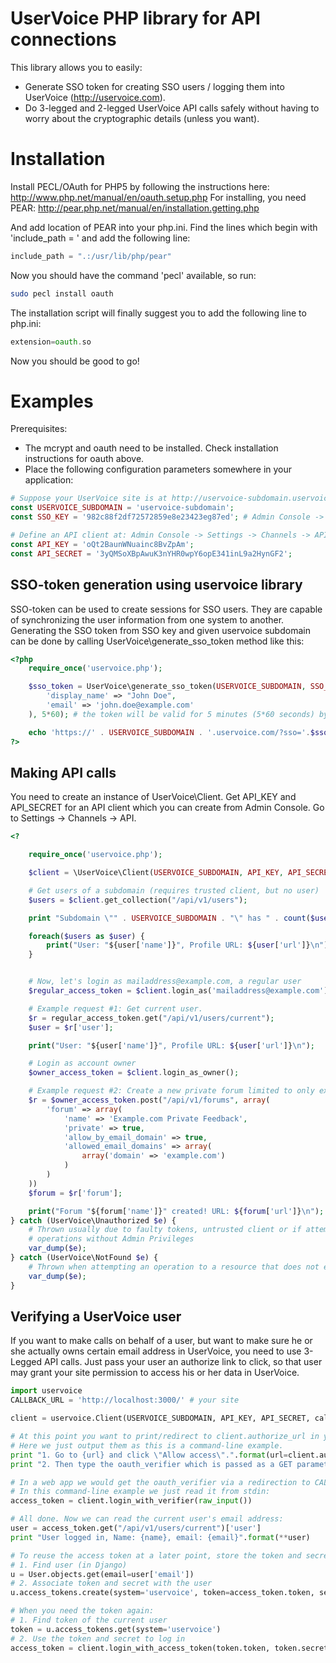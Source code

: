 UserVoice PHP library for API connections
=========================================

This library allows you to easily:
* Generate SSO token for creating SSO users / logging them into UserVoice (http://uservoice.com).
* Do 3-legged and 2-legged UserVoice API calls safely without having to worry about the cryptographic details (unless you want).


Installation
============

Install PECL/OAuth for PHP5 by following the instructions here: http://www.php.net/manual/en/oauth.setup.php
For installing, you need PEAR: http://pear.php.net/manual/en/installation.getting.php

And add location of PEAR into your php.ini. Find the lines which begin with 'include\_path = ' and add the following line:
```php
include_path = ".:/usr/lib/php/pear"
```
Now you should have the command 'pecl' available, so run:
```sh
sudo pecl install oauth
```
The installation script will finally suggest you to add the following line to php.ini:
```php
extension=oauth.so
```
Now you should be good to go!

Examples
========

Prerequisites:

* The mcrypt and oauth need to be installed. Check installation instructions for oauth above.
* Place the following configuration parameters somewhere in your application:

```php
# Suppose your UserVoice site is at http://uservoice-subdomain.uservoice.com/
const USERVOICE_SUBDOMAIN = 'uservoice-subdomain';
const SSO_KEY = '982c88f2df72572859e8e23423eg87ed'; # Admin Console -> Settings -> General -> User Authentication

# Define an API client at: Admin Console -> Settings -> Channels -> API
const API_KEY = 'oQt2BaunWNuainc8BvZpAm';
const API_SECRET = '3yQMSoXBpAwuK3nYHR0wpY6opE341inL9a2HynGF2';
```

SSO-token generation using uservoice library
--------------------------------------------

SSO-token can be used to create sessions for SSO users. They are capable of synchronizing the user information from one system to another.
Generating the SSO token from SSO key and given uservoice subdomain can be done by calling UserVoice\\generate\_sso\_token method like this:

```php
<?php
    require_once('uservoice.php');

    $sso_token = UserVoice\generate_sso_token(USERVOICE_SUBDOMAIN, SSO_KEY, array(
        'display_name' => "John Doe",
        'email' => 'john.doe@example.com'
    ), 5*60); # the token will be valid for 5 minutes (5*60 seconds) by default

    echo 'https://' . USERVOICE_SUBDOMAIN . '.uservoice.com/?sso='.$sso_token."\n";
?>
```

Making API calls
----------------

You need to create an instance of UserVoice\\Client. Get API_KEY and API_SECRET for an API client which you can create 
from Admin Console. Go to Settings -> Channels -> API.

```php
<?

    require_once('uservoice.php');

    $client = \UserVoice\Client(USERVOICE_SUBDOMAIN, API_KEY, API_SECRET);

    # Get users of a subdomain (requires trusted client, but no user)
    $users = $client.get_collection("/api/v1/users");

    print "Subdomain \"" . USERVOICE_SUBDOMAIN . "\" has " . count($users) . " users.\n";

    foreach($users as $user) {
        print("User: "${user['name']}", Profile URL: ${user['url']}\n");
    }


    # Now, let's login as mailaddress@example.com, a regular user
    $regular_access_token = $client.login_as('mailaddress@example.com');

    # Example request #1: Get current user.
    $r = regular_access_token.get("/api/v1/users/current");
    $user = $r['user'];

    print("User: "${user['name']}", Profile URL: ${user['url']}\n");

    # Login as account owner
    $owner_access_token = $client.login_as_owner();

    # Example request #2: Create a new private forum limited to only example.com email domain.
    $r = $owner_access_token.post("/api/v1/forums", array(
        'forum' => array(
            'name' => 'Example.com Private Feedback',
            'private' => true,
            'allow_by_email_domain' => true,
            'allowed_email_domains' => array(
                array('domain' => 'example.com')
            )
        )
    ))
    $forum = $r['forum'];

    print("Forum "${forum['name']}" created! URL: ${forum['url']}\n");
} catch (UserVoice\Unauthorized $e) {
    # Thrown usually due to faulty tokens, untrusted client or if attempting
    # operations without Admin Privileges
    var_dump($e);
} catch (UserVoice\NotFound $e) {
    # Thrown when attempting an operation to a resource that does not exist
    var_dump($e);
}
```

Verifying a UserVoice user
--------------------------

If you want to make calls on behalf of a user, but want to make sure he or she
actually owns certain email address in UserVoice, you need to use 3-Legged API
calls. Just pass your user an authorize link to click, so that user may grant
your site permission to access his or her data in UserVoice.

```python
import uservoice
CALLBACK_URL = 'http://localhost:3000/' # your site

client = uservoice.Client(USERVOICE_SUBDOMAIN, API_KEY, API_SECRET, callback=CALLBACK_URL)

# At this point you want to print/redirect to client.authorize_url in your application.
# Here we just output them as this is a command-line example.
print "1. Go to {url} and click \"Allow access\".".format(url=client.authorize_url())
print "2. Then type the oauth_verifier which is passed as a GET parameter to the callback URL:"

# In a web app we would get the oauth_verifier via a redirection to CALLBACK_URL.
# In this command-line example we just read it from stdin:
access_token = client.login_with_verifier(raw_input())

# All done. Now we can read the current user's email address:
user = access_token.get("/api/v1/users/current")['user']
print "User logged in, Name: {name}, email: {email}".format(**user)

# To reuse the access token at a later point, store the token and secret. For example:
# 1. Find user (in Django)
u = User.objects.get(email=user['email'])
# 2. Associate token and secret with the user
u.access_tokens.create(system='uservoice', token=access_token.token, secret=access_token.secret)

# When you need the token again:
# 1. Find token of the current user
token = u.access_tokens.get(system='uservoice')
# 2. Use the token and secret to log in
access_token = client.login_with_access_token(token.token, token.secret)
```
